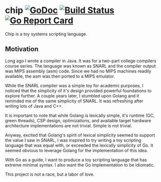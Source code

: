 chip [![GoDoc](http://godoc.org/github.com/jackspirou/chip?status.png)](http://godoc.org/github.com/jackspirou/chip) [![Build Status](https://travis-ci.org/jackspirou/chip.svg?branch=master)](https://travis-ci.org/jackspirou/chip) [![Go Report Card](http://goreportcard.com/badge/jackspirou/chip)](http://goreportcard.com/report/jackspirou/chip)
====
Chip is a toy systems scripting language.

Motivation
----------
Long ago I wrote a compiler in Java. It was for a two-part college compilers
course series. The language was known as SNARL and the compiler output was MIPS
assembly (asm) code. Since we had no MIPS machines readily available, the
asm was then ported to a MIPS emulator.

While the SNARL compiler was a simple toy for academic purposes, I noticed that
the simplicity of it's design provided powerful foundations to explore further.
A couple years later, I stumbled upon Golang and it reminded me of the same
simplicity of SNARL. It was refreshing after writing lots of Java and C++.

It is important to note that while Golang is lexically simple, it's runtime
(GC, green threads), CSP design, optimizations, and available target hardware
architecture implementations are not trivial. Simple is not trivial.

Anyway, excited that Golang's spirit of lexical simplicity seemed to support
the value I saw in SNARL, I was inspired to try writing a toy scripting
language that was equal with, or exceeded the lexically simplicity of Go. It
seemed obvious to leverage Golang for the implementation of this idea.

With Go as a guide, I want to produce a toy scripting language that has extreme
minimal syntax. I also want the Go implementation to be idiomatic.

This project is not a race, but a labor of love.
